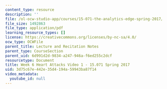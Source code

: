 ```yaml
---
content_type: resource
description: ''
file: /ol-ocw-studio-app/courses/15-071-the-analytics-edge-spring-2017/3d75c67e442e35d4194a59943ba87f14_MIT15_071S17_Unit6_HeartAttacks.pdf
file_size: 1492863
file_type: application/pdf
learning_resource_types: []
license: https://creativecommons.org/licenses/by-nc-sa/4.0/
ocw_type: OCWFile
parent_title: Lecture and Recitation Notes
parent_type: CourseSection
parent_uid: 6d991d2d-9834-a247-946a-f6ed255c2dcf
resourcetype: Document
title: Week 6 Heart Attacks Video 1 - 15.071 Spring 2017
uid: 3d75c67e-442e-35d4-194a-59943ba87f14
video_metadata:
  youtube_id: null
---
```

